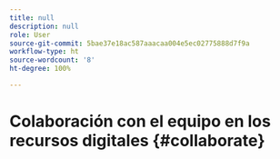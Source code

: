 ```yaml
---
title: null
description: null
role: User
source-git-commit: 5bae37e18ac587aaacaa004e5ec02775888d7f9a
workflow-type: ht
source-wordcount: '8'
ht-degree: 100%

---
```



# Colaboración con el equipo en los recursos digitales {#collaborate}

